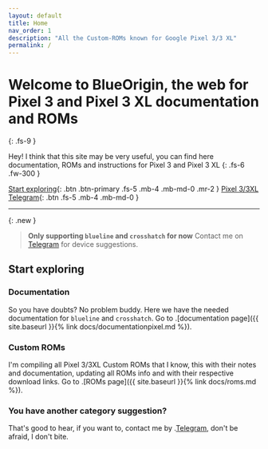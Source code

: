 ```yaml
---
layout: default
title: Home
nav_order: 1
description: "All the Custom-ROMs known for Google Pixel 3/3 XL"
permalink: /
---
```


# Welcome to BlueOrigin, the web for Pixel 3 and Pixel 3 XL documentation and ROMs
{: .fs-9 }

Hey! I think that this site may be very useful, you can find here documentation, ROMs and instructions for Pixel 3 and Pixel 3 XL
{: .fs-6 .fw-300 }

[Start exploring](#start-exploring){: .btn .btn-primary .fs-5 .mb-4 .mb-md-0 .mr-2 } [Pixel 3/3XL Telegram](https://t.me/pixel3family){: .btn .fs-5 .mb-4 .mb-md-0 }

---

{: .new }
> **Only supporting `blueline` and `crosshatch` for now**
> Contact me on [Telegram](https://t.me) for device suggestions.

## Start exploring

### Documentation

So you have doubts? No problem buddy. Here we have the needed documentation for `blueline` and `crosshatch`. Go to .[documentation page]({{ site.baseurl }}{% link docs/documentationpixel.md %}).

### Custom ROMs

I'm compiling all Pixel 3/3XL Custom ROMs that I know, this with their notes and documentation, updating all ROMs info and with their respective download links. Go to .[ROMs page]({{ site.baseurl }}{% link docs/roms.md %}).

### You have another category suggestion?

That's good to hear, if you want to, contact me by .[Telegram](https://t.me), don't be afraid, I don't bite.
